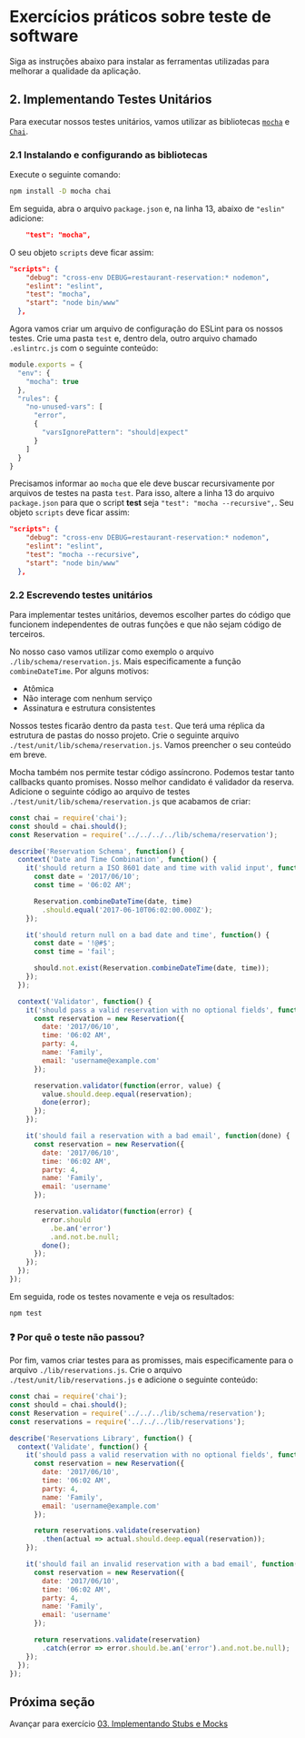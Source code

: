 # Exercícios práticos sobre teste de software

Siga as instruções abaixo para instalar as ferramentas utilizadas para melhorar a qualidade da aplicação.

## 2. Implementando Testes Unitários

Para executar nossos testes unitários, vamos utilizar as bibliotecas [`mocha`](https://mochajs.org/) e [`Chai`](https://www.chaijs.com/).

### 2.1 Instalando e configurando as bibliotecas

Execute o seguinte comando:

```bash
npm install -D mocha chai
```

Em seguida, abra o arquivo `package.json` e, na linha 13, abaixo de `"eslin"` adicione:

```json
    "test": "mocha",
```

O seu objeto `scripts` deve ficar assim:

```json
"scripts": {
    "debug": "cross-env DEBUG=restaurant-reservation:* nodemon",
    "eslint": "eslint",
    "test": "mocha",
    "start": "node bin/www"
  },
```

Agora vamos criar um arquivo de configuração do ESLint para os nossos testes. Crie uma pasta `test` e, dentro dela, outro arquivo chamado `.eslintrc.js` com o seguinte conteúdo:

```javascript
module.exports = {
  "env": {
    "mocha": true
  },
  "rules": {
    "no-unused-vars": [
      "error",
      {
        "varsIgnorePattern": "should|expect"
      }
    ]
  }
}
```

Precisamos informar ao `mocha` que ele deve buscar recursivamente por arquivos de testes na pasta `test`. Para isso, altere a linha 13 do arquivo `package.json` para que o script **test** seja `"test": "mocha --recursive",`. Seu objeto `scripts` deve ficar assim:

```json
"scripts": {
    "debug": "cross-env DEBUG=restaurant-reservation:* nodemon",
    "eslint": "eslint",
    "test": "mocha --recursive",
    "start": "node bin/www"
  },
```

### 2.2 Escrevendo testes unitários

Para implementar testes unitários, devemos escolher partes do código que funcionem independentes de outras funções e que não sejam código de terceiros.

No nosso caso vamos utilizar como exemplo o arquivo `./lib/schema/reservation.js`. Mais especificamente a função `combineDateTime`. Por alguns motivos:

- Atômica
- Não interage com nenhum serviço
- Assinatura e estrutura consistentes

Nossos testes ficarão dentro da pasta `test`. Que terá uma réplica da estrutura de pastas do nosso projeto. Crie o seguinte arquivo `./test/unit/lib/schema/reservation.js`. Vamos preencher o seu conteúdo em breve.

Mocha também nos permite testar código assíncrono. Podemos testar tanto callbacks quanto promises. Nosso melhor candidato é validador da reserva. Adicione o seguinte código ao arquivo de testes `./test/unit/lib/schema/reservation.js` que acabamos de criar:

```javascript
const chai = require('chai');
const should = chai.should();
const Reservation = require('../../../../lib/schema/reservation');

describe('Reservation Schema', function() {
  context('Date and Time Combination', function() {
    it('should return a ISO 8601 date and time with valid input', function() {
      const date = '2017/06/10';
      const time = '06:02 AM';

      Reservation.combineDateTime(date, time)
        .should.equal('2017-06-10T06:02:00.000Z');
    });

    it('should return null on a bad date and time', function() {
      const date = '!@#$';
      const time = 'fail';

      should.not.exist(Reservation.combineDateTime(date, time));
    });
  });

  context('Validator', function() {
    it('should pass a valid reservation with no optional fields', function(done) {
      const reservation = new Reservation({
        date: '2017/06/10',
        time: '06:02 AM',
        party: 4,
        name: 'Family',
        email: 'username@example.com'
      });

      reservation.validator(function(error, value) {
        value.should.deep.equal(reservation);
        done(error);
      });
    });

    it('should fail a reservation with a bad email', function(done) {
      const reservation = new Reservation({
        date: '2017/06/10',
        time: '06:02 AM',
        party: 4,
        name: 'Family',
        email: 'username'
      });

      reservation.validator(function(error) {
        error.should
          .be.an('error')
          .and.not.be.null;
        done();
      });
    });
  });
});
```

Em seguida, rode os testes novamente e veja os resultados:

```bash
npm test
```

### :question: Por quê o teste não passou?
<!-- É preciso alterar o arquivo `lib/schema/reservation.js` na linha 51 para que o validador valide se o formato é de email e não se o tamanho é 255
`email: Joi.string().email().required(),` 
-->

Por fim, vamos criar testes para as promisses, mais especificamente para o arquivo `./lib/reservations.js`. Crie o arquivo `./test/unit/lib/reservations.js` e adicione o seguinte conteúdo:

```javascript
const chai = require('chai');
const should = chai.should();
const Reservation = require('../../../lib/schema/reservation');
const reservations = require('../../../lib/reservations');

describe('Reservations Library', function() {
  context('Validate', function() {
    it('should pass a valid reservation with no optional fields', function() {
      const reservation = new Reservation({
        date: '2017/06/10',
        time: '06:02 AM',
        party: 4,
        name: 'Family',
        email: 'username@example.com'
      });

      return reservations.validate(reservation)
        .then(actual => actual.should.deep.equal(reservation));
    });

    it('should fail an invalid reservation with a bad email', function() {
      const reservation = new Reservation({
        date: '2017/06/10',
        time: '06:02 AM',
        party: 4,
        name: 'Family',
        email: 'username'
      });

      return reservations.validate(reservation)
        .catch(error => error.should.be.an('error').and.not.be.null);
    });
  });
});
```

## Próxima seção

Avançar para exercício [03. Implementando Stubs e Mocks](03.exercicio-stubs-mocks.md)
